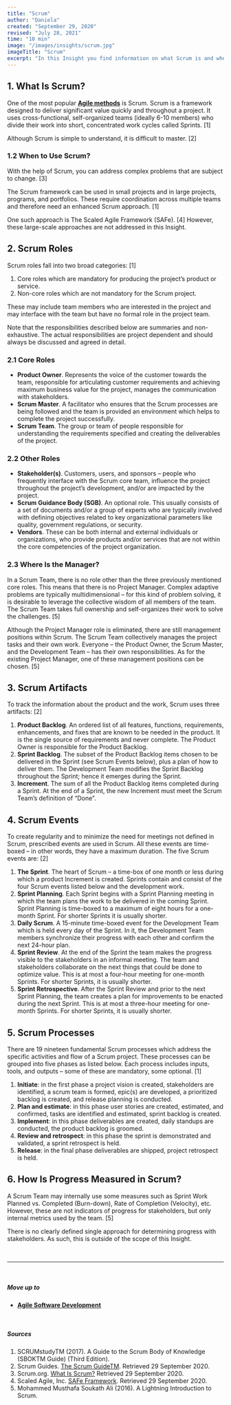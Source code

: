 ```yaml
---
title: "Scrum"
author: "Daniela"
created: "September 29, 2020"
revised: "July 28, 2021"
time: "10 min"
image: "/images/insights/scrum.jpg"
imageTitle: "Scrum"
excerpt: "In this Insight you find information on what Scrum is and when to use it. In addition, it unwraps the Scrum roles, artifacts, events, and processes, and how to measure progress in Scrum."
---
```


## 1. What Is Scrum?

One of the most popular [**Agile methods**](/insights/agile-software-development) is Scrum. Scrum is a framework designed to deliver significant value quickly and throughout a project. It uses cross-functional, self-organized teams (ideally 6-10 members) who divide their work into short, concentrated work cycles called Sprints. [1]

Although Scrum is simple to understand, it is difficult to master. [2]

### 1.2 When to Use Scrum?

With the help of Scrum, you can address complex problems that are subject to change. [3]

The Scrum framework can be used in small projects and in large projects, programs, and portfolios. These require coordination across multiple teams and therefore need an enhanced Scrum approach. [1]

One such approach is The Scaled Agile Framework (SAFe). [4] However, these large-scale approaches are not addressed in this Insight.

## 2. Scrum Roles

Scrum roles fall into two broad categories: [1]
1. Core roles which are mandatory for producing the project’s product or service. 
2. Non-core roles which are not mandatory for the Scrum project. 

These may include team members who are interested in the project and may interface with the team but have no formal role in the project team. 

Note that the responsibilities described below are summaries and non-exhaustive. The actual responsibilities are project dependent and should always be discussed and agreed in detail.

### 2.1 Core Roles

- **Product Owner**. Represents the voice of the customer towards the team, responsible for articulating customer requirements and achieving maximum business value for the project, manages the communication with stakeholders.
- **Scrum Master**. A facilitator who ensures that the Scrum processes are being followed and the team is provided an environment which helps to complete the project successfully.
- **Scrum Team**. The group or team of people responsible for understanding the requirements specified and creating the deliverables of the project.

### 2.2 Other Roles

- **Stakeholder(s)**. Customers, users, and sponsors – people who frequently interface with the Scrum core team, influence the project throughout the project’s development, and/or are impacted by the project.
- **Scrum Guidance Body (SGB)**. An optional role. This usually consists of a set of documents and/or a group of experts who are typically involved with defining objectives related to key organizational parameters like quality, government regulations, or security.
- **Vendors**. These can be both internal and external individuals or organizations, who provide products and/or services that are not within the core competencies of the project organization.

### 2.3 Where Is the Manager?

In a Scrum Team, there is no role other than the three previously mentioned core roles. This means that there is no Project Manager. Complex adaptive problems are typically multidimensional – for this kind of problem solving, it is desirable to leverage the collective wisdom of all members of the team. The Scrum Team takes full ownership and self-organizes their work to solve the challenges. [5]

Although the Project Manager role is eliminated, there are still management positions within Scrum. The Scrum Team collectively manages the project tasks and their own work. Everyone – the Product Owner, the Scrum Master, and the Development Team – has their own responsibilities. As for the existing Project Manager, one of these management positions can be chosen. [5]

## 3. Scrum Artifacts

To track the information about the product and the work, Scrum uses three artifacts: [2]

1. **Product Backlog**. An ordered list of all features, functions, requirements, enhancements, and fixes that are known to be needed in the product. It is the single source of requirements and never complete. The Product Owner is responsible for the Product Backlog.
2. **Sprint Backlog**. The subset of the Product Backlog items chosen to be delivered in the Sprint (see Scrum Events below), plus a plan of how to deliver them. The Development Team modifies the Sprint Backlog throughout the Sprint; hence it emerges during the Sprint.
3. **Increment**. The sum of all the Product Backlog items completed during a Sprint. At the end of a Sprint, the new Increment must meet the Scrum Team’s definition of “Done”.

## 4. Scrum Events
To create regularity and to minimize the need for meetings not defined in Scrum, prescribed events are used in Scrum. All these events are time-boxed – in other words, they have a maximum duration. The five Scrum events are: [2]

1. **The Sprint**. The heart of Scrum – a time-box of one month or less during which a product Increment is created. Sprints contain and consist of the four Scrum events listed below and the development work.
2. **Sprint Planning**. Each Sprint begins with a Sprint Planning meeting in which the team plans the work to be delivered in the coming Sprint. Sprint Planning is time-boxed to a maximum of eight hours for a one-month Sprint. For shorter Sprints it is usually shorter.
3. **Daily Scrum**. A 15-minute time-boxed event for the Development Team which is held every day of the Sprint. In it, the Development Team members synchronize their progress with each other and confirm the next 24-hour plan.
4. **Sprint Review**. At the end of the Sprint the team makes the progress visible to the stakeholders in an informal meeting. The team and stakeholders collaborate on the next things that could be done to optimize value. This is at most a four-hour meeting for one-month Sprints. For shorter Sprints, it is usually shorter.
5. **Sprint Retrospective**. After the Sprint Review and prior to the next Sprint Planning, the team creates a plan for improvements to be enacted during the next Sprint. This is at most a three-hour meeting for one-month Sprints. For shorter Sprints, it is usually shorter.

## 5. Scrum Processes

There are 19 nineteen fundamental Scrum processes which address the specific activities and flow of a Scrum project. These processes can be grouped into five phases as listed below. Each process includes inputs, tools, and outputs – some of these are mandatory, some optional. [1]

1. **Initiate**: in the first phase a project vision is created, stakeholders are identified, a scrum team is formed, epic(s) are developed, a prioritized backlog is created, and release planning is conducted.
2. **Plan and estimate**: in this phase user stories are created, estimated, and confirmed, tasks are identified and estimated, sprint backlog is created.
3. **Implement**: in this phase deliverables are created, daily standups are conducted, the product backlog is groomed.
4. **Review and retrospect**: in this phase the sprint is demonstrated and validated, a sprint retrospect is held.
5. **Release**: in the final phase deliverables are shipped, project retrospect is held.

## 6. How Is Progress Measured in Scrum?

A Scrum Team may internally use some measures such as Sprint Work Planned vs. Completed (Burn-down), Rate of Completion (Velocity), etc. However, these are not indicators of progress for stakeholders, but only internal metrics used by the team. [5]

There is no clearly defined single approach for determining progress with stakeholders. As such, this is outside of the scope of this Insight.

&nbsp;

***
&nbsp;

##### Move up to

- [**Agile Software Development**](/insights/agile-software-development)

&nbsp;

##### Sources

1. SCRUMstudyTM (2017). A Guide to the Scrum Body of Knowledge (SBOKTM Guide) (Third Edition).
2. Scrum Guides. [The Scrum GuideTM](https://scrumguides.org/scrum-guide.html). Retrieved 29 September 2020.
3. Scrum.org. [What Is Scrum?](https://www.scrum.org/resources/what-is-scrum) Retrieved 29 September 2020.
4. Scaled Agile, Inc. [SAFe Framework](https://www.scaledagileframework.com/). Retrieved 29 September 2020.
5. Mohammed Musthafa Soukath Ali (2016). A Lightning Introduction to Scrum.